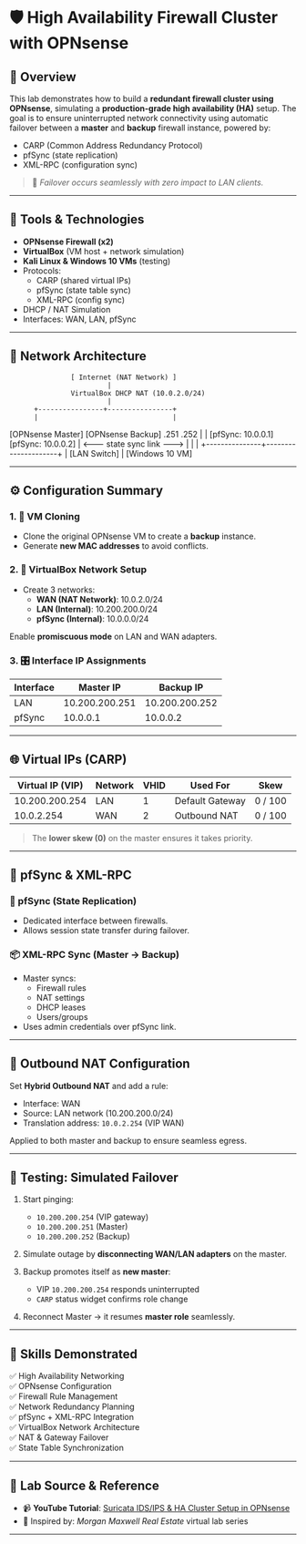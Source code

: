 # 🛡️ High Availability Firewall Cluster with OPNsense

## 📖 Overview

This lab demonstrates how to build a **redundant firewall cluster using OPNsense**, simulating a **production-grade high availability (HA)** setup. The goal is to ensure uninterrupted network connectivity using automatic failover between a **master** and **backup** firewall instance, powered by:

- CARP (Common Address Redundancy Protocol)
- pfSync (state replication)
- XML-RPC (configuration sync)

> 🔁 *Failover occurs seamlessly with zero impact to LAN clients.*

---

## 🧰 Tools & Technologies

- **OPNsense Firewall (x2)**
- **VirtualBox** (VM host + network simulation)
- **Kali Linux & Windows 10 VMs** (testing)
- Protocols:
  - CARP (shared virtual IPs)
  - pfSync (state table sync)
  - XML-RPC (config sync)
- DHCP / NAT Simulation
- Interfaces: WAN, LAN, pfSync

---

## 🧪 Network Architecture
                   [ Internet (NAT Network) ]
                            |
                   VirtualBox DHCP NAT (10.0.2.0/24)
                            |
          +----------------+----------------+
          |                                 |
 [OPNsense Master]                [OPNsense Backup]
     .251                                 .252
      |                                     |
 [pfSync: 10.0.0.1]               [pfSync: 10.0.0.2]
     | <--- state sync link ---> |
      |                                     |
      +---------------+---------------------+
                      |
                  [LAN Switch]
                      |
                [Windows 10 VM]

---

## ⚙️ Configuration Summary

### 1. 🔁 VM Cloning

- Clone the original OPNsense VM to create a **backup** instance.
- Generate **new MAC addresses** to avoid conflicts.

### 2. 🔧 VirtualBox Network Setup

- Create 3 networks:
  - **WAN (NAT Network)**: 10.0.2.0/24
  - **LAN (Internal)**: 10.200.200.0/24
  - **pfSync (Internal)**: 10.0.0.0/24

Enable **promiscuous mode** on LAN and WAN adapters.

### 3. 🎛️ Interface IP Assignments

| Interface | Master IP         | Backup IP        |
|-----------|-------------------|------------------|
| LAN       | 10.200.200.251    | 10.200.200.252   |
| pfSync    | 10.0.0.1          | 10.0.0.2         |

---

## 🌐 Virtual IPs (CARP)

| Virtual IP (VIP)       | Network | VHID | Used For         | Skew |
|------------------------|---------|------|------------------|------|
| 10.200.200.254         | LAN     | 1    | Default Gateway   | 0 / 100 |
| 10.0.2.254             | WAN     | 2    | Outbound NAT      | 0 / 100 |

> The **lower skew (0)** on the master ensures it takes priority.

---

## 🔄 pfSync & XML-RPC

### 🔌 pfSync (State Replication)
- Dedicated interface between firewalls.
- Allows session state transfer during failover.

### 📦 XML-RPC Sync (Master → Backup)
- Master syncs:
  - Firewall rules
  - NAT settings
  - DHCP leases
  - Users/groups
- Uses admin credentials over pfSync link.

---

## 🔁 Outbound NAT Configuration

Set **Hybrid Outbound NAT** and add a rule:

- Interface: WAN  
- Source: LAN network (10.200.200.0/24)  
- Translation address: `10.0.2.254` (VIP WAN)  

Applied to both master and backup to ensure seamless egress.

---

## 🧪 Testing: Simulated Failover

1. Start pinging:
   - `10.200.200.254` (VIP gateway)
   - `10.200.200.251` (Master)
   - `10.200.200.252` (Backup)

2. Simulate outage by **disconnecting WAN/LAN adapters** on the master.

3. Backup promotes itself as **new master**:
   - VIP `10.200.200.254` responds uninterrupted
   - `CARP` status widget confirms role change

4. Reconnect Master → it resumes **master role** seamlessly.

---

## 🧠 Skills Demonstrated

✅ High Availability Networking  
✅ OPNsense Configuration  
✅ Firewall Rule Management  
✅ Network Redundancy Planning  
✅ pfSync + XML-RPC Integration  
✅ VirtualBox Network Architecture  
✅ NAT & Gateway Failover  
✅ State Table Synchronization

---

## 🔗 Lab Source & Reference

- 📹 **YouTube Tutorial**: [Suricata IDS/IPS & HA Cluster Setup in OPNsense](https://www.youtube.com/watch?v=-fR3ULmaM-c&t=409s)  
- 📘 Inspired by: *Morgan Maxwell Real Estate* virtual lab series  

---



